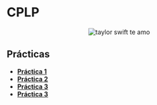 # CPLP
 <p align="center">
  <img src= "https://img.buzzfeed.com/buzzfeed-static/static/2017-08/23/15/asset/buzzfeed-prod-fastlane-03/anigif_sub-buzz-21966-1503515425-1.gif" alt = "taylor swift te amo"/>
</p>

## Prácticas
* [**Práctica 1**](https://github.com/agusrnfr/CPLP/blob/main/Practica/Practica%201.pdf)
* [**Práctica 2**](https://github.com/agusrnfr/CPLP/blob/main/Practica/Practica%202.pdf)
* [**Práctica 3**](https://github.com/agusrnfr/CPLP/blob/main/Practica/Practica%203.pdf)
* [**Práctica 3**](https://github.com/agusrnfr/CPLP/blob/main/Practica/Practica%204.pdf)
